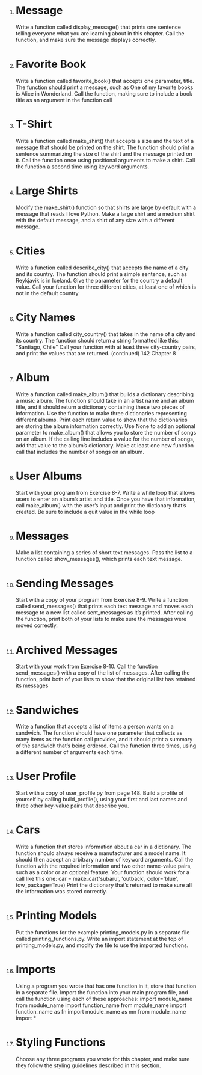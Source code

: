 1. # Message

   Write a function called display_message() that prints one sentence telling everyone what you are learning about in this chapter. Call the
   function, and make sure the message displays correctly.

2. # Favorite Book

   Write a function called favorite_book() that accepts one
   parameter, title. The function should print a message, such as One of my
   favorite books is Alice in Wonderland. Call the function, making sure to
   include a book title as an argument in the function call

3. # T-Shirt

   Write a function called make_shirt() that accepts a size and the
   text of a message that should be printed on the shirt. The function should print a
   sentence summarizing the size of the shirt and the message printed on it.
   Call the function once using positional arguments to make a shirt. Call the
   function a second time using keyword arguments.

4. # Large Shirts

   Modify the make_shirt() function so that shirts are large
   by default with a message that reads I love Python. Make a large shirt and a
   medium shirt with the default message, and a shirt of any size with a different
   message.

5. # Cities

   Write a function called describe_city() that accepts the name of
   a city and its country. The function should print a simple sentence, such as
   Reykjavik is in Iceland. Give the parameter for the country a default value.
   Call your function for three different cities, at least one of which is not in the
   default country

6. # City Names

   Write a function called city_country() that takes in the name
   of a city and its country. The function should return a string formatted like this:
   "Santiago, Chile"
   Call your function with at least three city-country pairs, and print the values
   that are returned.
   (continued)
   142 Chapter 8

7. # Album

   Write a function called make_album() that builds a dictionary
   describing a music album. The function should take in an artist name and an
   album title, and it should return a dictionary containing these two pieces of
   information. Use the function to make three dictionaries representing different
   albums. Print each return value to show that the dictionaries are storing the
   album information correctly.
   Use None to add an optional parameter to make_album() that allows you to
   store the number of songs on an album. If the calling line includes a value for
   the number of songs, add that value to the album’s dictionary. Make at least
   one new function call that includes the number of songs on an album.

8. # User Albums

   Start with your program from Exercise 8-7. Write a while
   loop that allows users to enter an album’s artist and title. Once you have that
   information, call make_album() with the user’s input and print the dictionary
   that’s created. Be sure to include a quit value in the while loop

9. # Messages

   Make a list containing a series of short text messages. Pass the
   list to a function called show_messages(), which prints each text message.

10. # Sending Messages

    Start with a copy of your program from Exercise 8-9.
    Write a function called send_messages() that prints each text message and
    moves each message to a new list called sent_messages as it’s printed. After
    calling the function, print both of your lists to make sure the messages were
    moved correctly.

11. # Archived Messages

    Start with your work from Exercise 8-10. Call the function send_messages() with a copy of the list of messages. After calling the function, print both of your lists to show that the original list has retained its messages

12. # Sandwiches

    Write a function that accepts a list of items a person wants
    on a sandwich. The function should have one parameter that collects as many
    items as the function call provides, and it should print a summary of the sandwich that’s being ordered. Call the function three times, using a different number of arguments each time.

13. # User Profile

    Start with a copy of user_profile.py from page 148. Build a
    profile of yourself by calling build_profile(), using your first and last names
    and three other key-value pairs that describe you.

14. # Cars

    Write a function that stores information about a car in a dictionary. The function should always receive a manufacturer and a model name. It
    should then accept an arbitrary number of keyword arguments. Call the function with the required information and two other name-value pairs, such as a
    color or an optional feature. Your function should work for a call like this one:
    car = make_car('subaru', 'outback', color='blue', tow_package=True)
    Print the dictionary that’s returned to make sure all the information was
    stored correctly.

15. # Printing Models

    Put the functions for the example printing_models.py in a
    separate file called printing_functions.py. Write an import statement at the top
    of printing_models.py, and modify the file to use the imported functions.

16. # Imports

    Using a program you wrote that has one function in it, store that
    function in a separate file. Import the function into your main program file, and
    call the function using each of these approaches:
    import module_name
    from module_name import function_name
    from module_name import function_name as fn
    import module_name as mn
    from module_name import \*

17. # Styling Functions
    Choose any three programs you wrote for this chapter,
    and make sure they follow the styling guidelines described in this section.
